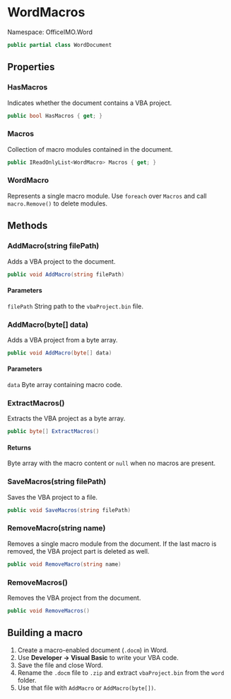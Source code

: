 # WordMacros

Namespace: OfficeIMO.Word

```csharp
public partial class WordDocument
```

## Properties

### **HasMacros**

Indicates whether the document contains a VBA project.

```csharp
public bool HasMacros { get; }
```

### **Macros**

Collection of macro modules contained in the document.

```csharp
public IReadOnlyList<WordMacro> Macros { get; }
```

### **WordMacro**

Represents a single macro module. Use `foreach` over `Macros` and call `macro.Remove()` to delete modules.

## Methods

### **AddMacro(string filePath)**

Adds a VBA project to the document.

```csharp
public void AddMacro(string filePath)
```

#### Parameters

`filePath` String path to the `vbaProject.bin` file.

### **AddMacro(byte[] data)**

Adds a VBA project from a byte array.

```csharp
public void AddMacro(byte[] data)
```

#### Parameters

`data` Byte array containing macro code.

### **ExtractMacros()**

Extracts the VBA project as a byte array.

```csharp
public byte[] ExtractMacros()
```

#### Returns

Byte array with the macro content or `null` when no macros are present.

### **SaveMacros(string filePath)**

Saves the VBA project to a file.

```csharp
public void SaveMacros(string filePath)
```

### **RemoveMacro(string name)**

Removes a single macro module from the document. If the last macro is removed,
the VBA project part is deleted as well.

```csharp
public void RemoveMacro(string name)
```

### **RemoveMacros()**

Removes the VBA project from the document.

```csharp
public void RemoveMacros()
```

## Building a macro

1. Create a macro-enabled document (`.docm`) in Word.
2. Use **Developer → Visual Basic** to write your VBA code.
3. Save the file and close Word.
4. Rename the `.docm` file to `.zip` and extract `vbaProject.bin` from the `word` folder.
5. Use that file with `AddMacro` or `AddMacro(byte[])`.
